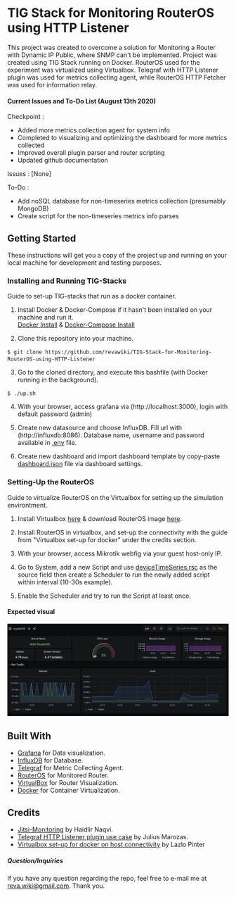 # TIG Stack for Monitoring RouterOS using HTTP Listener

This project was created to overcome a solution for Monitoring a Router with Dynamic IP Public, where SNMP can't be implemented. Project was created using TIG Stack running on Docker. RouterOS used for the experiment was virtualized using Virtualbox. Telegraf with HTTP Listener plugin was used for metrics collecting agent, while RouterOS HTTP Fetcher was used for information relay.  

#### Current Issues and To-Do List (August 13th 2020)
Checkpoint :
- Added more metrics collection agent for system info
- Completed to visualizing and optimizing the dashboard for more metrics collected
- Improved overall plugin parser and router scripting
- Updated github documentation

Issues :
[None]

To-Do :
- Add noSQL database for non-timeseries metrics collection (presumably MongoDB)
- Create script for the non-timeseries metrics info parses

## Getting Started

These instructions will get you a copy of the project up and running on your local machine for development and testing purposes. 

### Installing and Running TIG-Stacks

Guide to set-up TIG-stacks that run as a docker container.

1. Install Docker & Docker-Compose if it hasn't been installed on your machine and run it.\
[Docker Install](https://docs.docker.com/get-docker/) & [Docker-Compose Install](https://docs.docker.com/compose/install/)

2. Clone this repository into your machine.
```
$ git clone https://github.com/revawiki/TIG-Stack-for-Monitoring-RouterOS-using-HTTP-Listener
```

3. Go to the cloned directory, and execute this bashfile (with Docker running in the background).
```
$ ./up.sh
```
4. With your browser, access grafana via (http://localhost:3000), login with default password (admin)

5. Create new datasource and choose InfluxDB. Fill url with (http://influxdb:8086). Database name, username and password available in [.env](https://github.com/revawiki/TIG-Stack-for-Monitoring-RouterOS-using-HTTP-Listener/blob/master/.env) file.

6. Create new dashboard and import dashboard template by copy-paste [dashboard.json](https://github.com/revawiki/TIG-Stack-for-Monitoring-RouterOS-using-HTTP-Listener/blob/master/template/dashboard.json) file via dashboard settings.

### Setting-Up the RouterOS

Guide to virtualize RouterOS on the Virtualbox for setting up the simulation environtment.

1. Install Virtualbox [here](https://www.virtualbox.org/wiki/Downloads) & download RouterOS image [here](https://mikrotik.com/download/archive).

2. Install RouterOS in virtualbox, and set-up the connectivity with the guide from "Virtualbox set-up for docker" under the credits section.

3. With your browser, access Mikrotik webfig via your guest host-only IP.

4. Go to System, add a new Script and use [deviceTimeSeries.rsc](https://github.com/revawiki/TIG-Stack-for-Monitoring-RouterOS-using-HTTP-Listener/blob/master/script/deviceTimeSeries.rsc) as the source field then create a Scheduler to run the newly added script within interval (10-30s example).

5. Enable the Scheduler and try to run the Script at least once.

#### Expected visual
![Grafana-Dashboard-2.0](https://raw.githubusercontent.com/revawiki/TIG-Stack-for-Monitoring-RouterOS-using-HTTP-Listener/master/image/visualization-2.png)

## Built With

* [Grafana](http://www.grafana.com) for Data visualization.
* [InfluxDB](https://www.influxdata.com/) for Database.
* [Telegraf](https://github.com/influxdata/telegraf/tree/master/plugins) for Metric Collecting Agent.
* [RouterOS](https://mikrotik.com/) for Monitored Router.
* [VirtualBox](https://www.virtualbox.org/) for Router Visualization.
* [Docker](https://www.docker.com) for Container Virtualization.

## Credits

* [Jitsi-Monitoring](https://github.com/haidlir/jitsi-monitoring) by Haidlir Naqvi.
* [Telegraf HTTP Listener plugin use case](https://thenewstack.io/how-i-created-a-telegraf-plugin-to-monitor-solar-panels/) by Julius Marozas.
* [Virtualbox set-up for docker on host connectivity](http://pinter.org/archives/7719) by Lazlo Pinter


##### Question/Inquiries
If you have any question regarding the repo, feel free to e-mail me at reva.wiki@gmail.com. Thank you.

